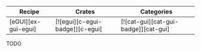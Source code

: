 | Recipe | Crates | Categories |
|--------|--------|------------|
| [eGUI][ex-gui-egui] | [![egui][c-egui-badge]][c-egui] | [![cat-gui][cat-gui-badge]][cat-gui]  |

<div class="hidden">
TODO
</div>
